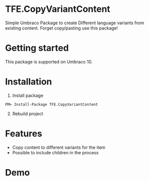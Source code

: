 # TFE.CopyVariantContent
Simple Umbraco Package to create Different language variants from existing content. Forget copy/pasting  use this 
package!

# Getting started
This package is supported on Umbraco 10.

# Installation
1. Install package
```
PM> Install-Package TFE.CopyVariantContent
```

2.
    Rebuild project

# Features

* Copy content to different variants for the item
* Possible to include children in the process

# Demo


